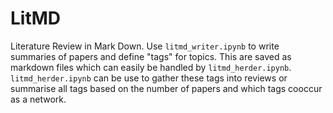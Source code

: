 # LitMD
Literature Review in Mark Down. Use `litmd_writer.ipynb` to write summaries of papers and define "tags" for topics. This are saved as markdown files which can easily be handled by `litmd_herder.ipynb`. `litmd_herder.ipynb` can be use to gather these tags into reviews or summarise all tags based on the number of papers and which tags cooccur as a network.
